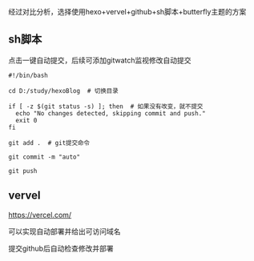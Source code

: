 经过对比分析，选择使用hexo+vervel+github+sh脚本+butterfly主题的方案

## sh脚本

点击一键自动提交，后续可添加gitwatch监视修改自动提交

```
#!/bin/bash

cd D:/study/hexoBlog  # 切换目录

if [ -z $(git status -s) ]; then  # 如果没有改变，就不提交
  echo "No changes detected, skipping commit and push."
  exit 0
fi

git add .  # git提交命令

git commit -m "auto"

git push

```

## vervel

https://vercel.com/

可以实现自动部署并给出可访问域名

提交github后自动检查修改并部署